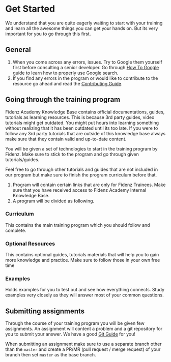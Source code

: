 # Get Started

We understand that you are quite eagerly waiting to start with your training and learn all the awesome things you can get your hands on. But its very important for you to go through this first.

## General

1. When you come across any errors, issues. Try to Google them yourself first before consulting a senior developer. Go through [How To Google](General/HOW_TO_GOOGLE.md) guide to learn how to properly use Google search.
2. If you find any errors in the program or would like to contribute to the resource go ahead and read the [Contributing Guide](CONTRIBUTING.md).

## Going through the training program

Fidenz Academy Knowledge Base contains official documentations, guides, tutorials as learning resources. This is because 3rd party guides, video tutorials might get outdated. You might put hours into learning something without realizing that it has been outdated until its too late. If you were to follow any 3rd party tutorials that are outside of this knowledge base always make sure that they contain valid and up-to-date content.

You will be given a set of technologies to start in the training program by Fidenz. Make sure to stick to the program and go through given tutorials/guides.

Feel free to go through other tutorials and guides that are not included in our program but make sure to finish the program curriculum before that.

1. Program will contain certain links that are only for Fidenz Trainees. Make sure that you have received access to Fidenz Academy Internal Knowledge Base.
2. A program will be divided as following.

### Curriculum

This contains the main training program which you should follow and complete.

### Optional Resources

This contains optional guides, tutorials materials that will help you to gain more knowledge and practice. Make sure to follow those in your own free time

### Examples

Holds examples for you to test out and see how everything connects. Study examples very closely as they will answer most of your common questions.

## Submitting assignments

Through the course of your training program you will be given few assignments. An assignment will content a problem and a git repository for you to submit your answer. We have a good [Git Guide](General/GIT.md) for you!

When submitting an assignment make sure to use a separate branch other than the `master` and create a PR/MR (pull request / merge request) of your branch then set `master` as the base branch.